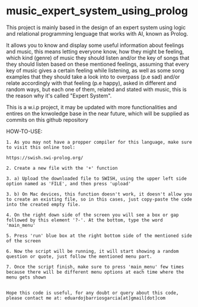 # music_expert_system_using_prolog
This project is mainly based in the design of an expert system using logic and relational programming lenguage that works with AI, known as Prolog.

It allows you to know and display some useful information about feelings and music, this means letting everyone know, how they might be feeling, which kind (genre) of music they should listen and/or the key of songs that they should listen based on these mentioned feelings, assuming that every key of music gives a certain feeling while listening, as well as some song examples that they should take a look into to overpass (p.e sad) and/or relate accordingly with that feeling (p.e happy), asked in different and random ways, but each one of them, related and stated with music, this is the reason why it's called "Expert System".

This is a w.i.p project, it may be updated with more functionalities and entires on the knwoledge base in the near future, which will be supplied as commits on this github repository

HOW-TO-USE:
	
	1. As you may not have a propper compiler for this language, make sure to visit this online tool:
	
	https://swish.swi-prolog.org/
	
	2. Create a new file with the '+' function 
	
	3. a) Upload the downloaded file to SWISH, using the upper left side option named as 'FILE', and then press 'upload'
	
	3. b) On Mac devices, this function doesn't work, it doesn't allow you to create an existing file, so in this cases, just copy-paste the code into the created empty file.
	
	4. On the right down side of the screen you will see a box or gap followed by this element '?-'. At the bottom, type the word 'main_menu'
	
	5. Press 'run' blue box at the right bottom side of the mentioned side of the screen
	
	6. Now the script will be running, it will start showing a random question or quote, just follow the mentioned menu part.
	
	7. Once the script finish, make sure to press 'main_menu' few times because there will be different menu options at each time where the menu gets shown
	
	
	Hope this code is useful, for any doubt or query about this code, please contact me at: eduardojbarriosgarcia[at]gmail[dot]com
